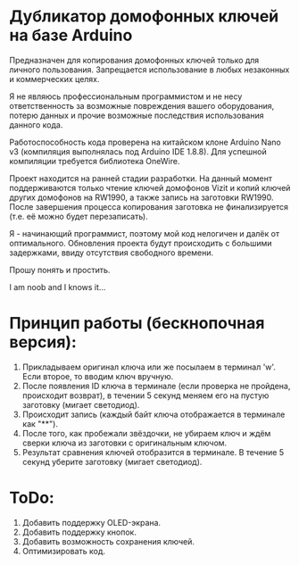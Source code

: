 # Дубликатор домофонных ключей на базе Arduino

Предназначен для копирования домофонных ключей только для личного пользования.
Запрещается использование в любых незаконных и коммерческих целях.

Я не являюсь профессиональным программистом и не несу ответственность за возможные повреждения вашего оборудования, потерю данных и прочие возможные последствия использования данного кода.

Работоспособность кода проверена на китайском клоне Arduino Nano v3 (компиляция выполнялась под Arduino IDE 1.8.8).
Для успешной компиляции требуется библиотека OneWire.

Проект находится на ранней стадии разработки.
На данный момент поддерживаются только чтение ключей домофонов Vizit и копий ключей других домофонов на RW1990,
а также запись на заготовки RW1990. После завершения процесса копирования заготовка не финализируется (т.е. её можно будет перезаписать).

Я - начинающий программист, поэтому мой код нелогичен и далёк от оптимального.
Обновления проекта будут происходить с большими задержками, ввиду отсутствия свободного времени.

Прошу понять и простить.

I am noob and I knows it...

# Принцип работы (бескнопочная версия): 
1) Прикладываем оригинал ключа или же посылаем в терминал 'w'. Если второе, то вводим ключ вручную.
2) После появления ID ключа в терминале (если проверка не пройдена, происходит возврат), в течении 5 секунд меняем его на пустую заготовку (мигает светодиод).
3) Происходит запись (каждый байт ключа отображается в терминале как "**").
4) После того, как пробежали звёздочки, не убираем ключ и ждём сверки ключа из заготовки с оригинальным ключом.
5) Результат сравнения ключей отобразится в терминале. В течение 5 секунд уберите заготовку (мигает светодиод).

# ToDo:

1) Добавить поддержку OLED-экрана.
2) Добавить поддержку кнопок.
3) Добавить возможность сохранения ключей.
4) Оптимизировать код.

